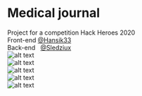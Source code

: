 # Medical journal
Project for a competition Hack Heroes 2020 \
Front-end [@Hansik33](https://github.com/Hansik33) \
Back-end &nbsp; [@Sledziux](https://github.com/Sledziux) \
![alt text](https://i.imgur.com/GJZTVnm.jpg) \
![alt text](https://i.imgur.com/e2eHmsY.jpg) \
![alt text](https://i.imgur.com/IwN5UYc.jpg) \
![alt text](https://i.imgur.com/iW6VX4N.jpg) \
![alt text](https://i.imgur.com/YHWRe6i.jpg) 
